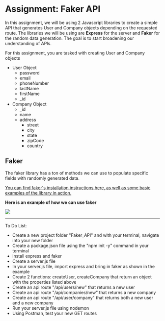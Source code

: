 <h1>Assignment: Faker API</h1>

<p>In this assignment, we will be using 2 Javascript libraries to create a simple API that generates User and Company objects depending on the requested route. The libraries we will be using are <strong>Express</strong> for the server and <strong>Faker</strong> for the random data generation. The goal is to start broadening our understanding of APIs.</p>

<p>For this assignment, you are tasked with creating User and Company objects</p>


<ul>
    <li>User Object
        <ul>
            <li>password</li>
            <li>email</li>
            <li>phoneNumber</li>
            <li>lastName</li>
            <li>firstName</li>
            <li>_id</li>
        </ul>
    </li>
    <li>Company Object
        <ul>
            <li>_id</li>
            <li>name</li>
            <li>address
                <ul>
                    <li>street</li>
                    <li>city</li>
                    <li>state</li>
                    <li>zipCode</li>
                    <li>country</li>
                </ul>
            </li>
        </ul>
    </li>
</ul>

<h2>Faker</h2>
<p>The faker library has a ton of methods we can use to populate specific fields with randomly generated data.</p>
<p><a href="https://github.com/faker-js/faker">You can find faker's installation instructions here, as well as some basic examples of the library in action.</a></p>
<p><strong>Here is an example of how we can use faker</strong></p>

<img src="https://github.com/alirabah93/Coding-Dojo/blob/master/MERN/express/faker_api/screenshots/pic.jpg"/>
<hr/>

<p>To Do List:</p>
<ul>
    <li>Create a new project folder "Faker_API" and with your terminal, navigate into your new folder</li>
    <li>Create a package.json file using the "npm init -y" command in your terminal</li>
    <li>install express and faker</li>
    <li>Create a server.js file</li>
    <li>In your server.js file, import express and bring in faker as shown in the example</li>
    <li>Create 2 functions: createUser, createCompany that return an object with the properties listed above</li>
    <li>Create an api route "/api/users/new" that returns a new user</li>
    <li>Create an api route "/api/companies/new" that returns a new company</li>
    <li>Create an api route "/api/user/company" that returns both a new user and a new company</li>
    <li>Run your server.js file using nodemon</li>
    <li>Using Postman, test your new GET routes</li>
</ul>

